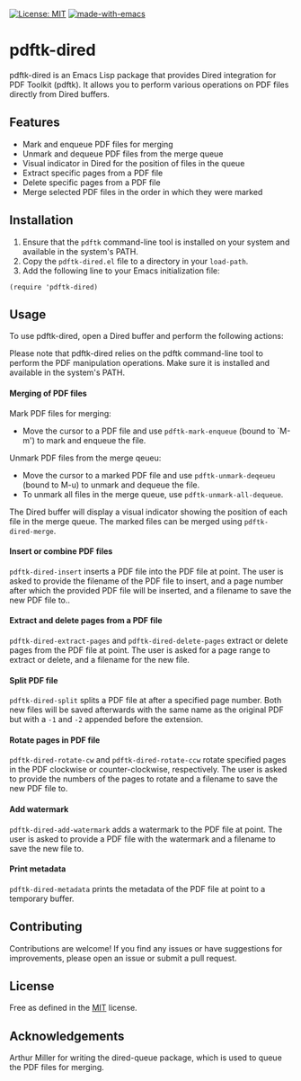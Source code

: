 [![License: MIT](https://img.shields.io/badge/License-MIT-yellow.svg)](https://opensource.org/licenses/MIT)
[![made-with-emacs](https://img.shields.io/badge/made%20for-Emacs-blue)](https://www.gnu.org/software/emacs/)


# pdftk-dired

pdftk-dired is an Emacs Lisp package that provides Dired integration for PDF Toolkit (pdftk). It allows you to perform various operations on PDF files directly from Dired buffers.

## Features

- Mark and enqueue PDF files for merging
- Unmark and dequeue PDF files from the merge queue
- Visual indicator in Dired for the position of files in the queue
- Extract specific pages from a PDF file
- Delete specific pages from a PDF file
- Merge selected PDF files in the order in which they were marked

## Installation

1. Ensure that the `pdftk` command-line tool is installed on your system and available in the system's PATH.
2. Copy the `pdftk-dired.el` file to a directory in your `load-path`.
3. Add the following line to your Emacs initialization file:

```elisp
(require 'pdftk-dired)
```

## Usage
To use pdftk-dired, open a Dired buffer and perform the following actions:

Please note that pdftk-dired relies on the pdftk command-line tool to
perform the PDF manipulation operations. Make sure it is installed and
available in the system's PATH.

#### Merging of PDF files

Mark PDF files for merging:
- Move the cursor to a PDF file and use `pdftk-mark-enqueue` (bound to
  `M-m') to mark and enqueue the file.

Unmark PDF files from the merge qeueu:
- Move the cursor to a marked PDF file and use `pdftk-unmark-deqeueu`
  (bound to M-u) to unmark and dequeue the file.
- To unmark all files in the merge queue, use `pdftk-unmark-all-dequeue`.

The Dired buffer will display a visual indicator showing the position
of each file in the merge queue. The marked files can be merged using
`pdftk-dired-merge`.

#### Insert or combine PDF files

`pdftk-dired-insert` inserts a PDF file into the PDF file at point.
The user is asked to provide the filename of the PDF file to insert,
and a page number after which the provided PDF file will be inserted,
and a filename to save the new PDF file to..

#### Extract and delete pages from a PDF file

`pdftk-dired-extract-pages` and `pdftk-dired-delete-pages` extract or
delete pages from the PDF file at point. The user is asked for a page
range to extract or delete, and a filename for the new file.

#### Split PDF file

`pdftk-dired-split` splits a PDF file at after a specified page
number. Both new files will be saved afterwards with the same name as
the original PDF but with a `-1` and `-2` appended before the
extension.

#### Rotate pages in PDF file

`pdftk-dired-rotate-cw` and `pdftk-dired-rotate-ccw` rotate specified
pages in the PDF clockwise or counter-clockwise, respectively. The
user is asked to provide the numbers of the pages to rotate and a
filename to save the new PDF file to.

#### Add watermark

`pdftk-dired-add-watermark` adds a watermark to the PDF file at point.
The user is asked to provide a PDF file with the watermark and a
filename to save the new file to.

#### Print metadata

`pdftk-dired-metadata` prints the metadata of the PDF file at point to
a temporary buffer.


## Contributing
Contributions are welcome! If you find any issues or have suggestions for improvements, please open an issue or submit a pull request.

## License

Free as defined in the [MIT](https://choosealicense.com/licenses/mit/)
license.

## Acknowledgements
Arthur Miller for writing the dired-queue package, which is used to
queue the PDF files for merging.
